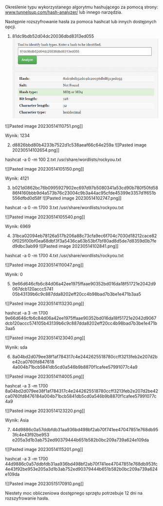 Określenie typu wykorzystanego algorytmu hashującego za pomocą strony:
www.tunnelsup.com/hash-analyzer/ lub innego narzędzia.

Następnie rozszyfrowanie hasła za pomoca hashcat lub innych dostępnych opcji.

1. 81dc9bdb52d04dc20036dbd8313ed055
![](20230514102617.png)

![[Pasted image 20230514110751.png]]

Wynik: 1234

2. d8826bbd80b4233b7522d1c538aeaf66c64e259a
![[Pasted image 20230514102654.png]]

hashcat -a 0 -m 100 2.txt /usr/share/wordlists/rockyou.txt

![[Pasted image 20230514105150.png]]

Wynik: 4121

3. b021d0862bc76b0995927902ec697d97b5080341a53cd90b780f50fd5886f4160bbb9d4a573b76c23004c9b3a44ac95cfde45399e3357d1f651b556dfbd0d58f
![[Pasted image 20230514102747.png]]

hashcat -a 0 -m 1700 3.txt /usr/share/wordlists/rockyou.txt

![[Pasted image 20230514105540.png]]

Wynik: 6969

4. 31bca02094eb78126a517b206a88c73cfa9ec6f704c7030d18212cace820f025f00bf0ea68dbf3f3a5436ca63b53bf7bf80ad8d5de7d8359d0b7fed9dbc3ab99
![[Pasted image 20230514102841.png]]

hashcat -a 0 -m 1700 4.txt /usr/share/wordlists/rockyou.txt 

![[Pasted image 20230514110047.png]]

Wynik: 0

5. 9e66d646cfb6c84d06a42ee1975ffaae90352bd016da18f51721e2042d9067dcb120accc5741
05b43139b6c9c887dda8202eff20cc4b98bad7b3be1e471b3aa5

![[Pasted image 20230514113230.png]]

hashcat -a 3 -m 1700 9e66d646cfb6c84d06a42ee1975ffaae90352bd016da18f51721e2042d9067dcb120accc574105b43139b6c9c887dda8202eff20cc4b98bad7b3be1e471b3aa5

![[Pasted image 20230514123040.png]]

Wynik: sda

6. 8a04bd2d079ee38f1af784317c4e2442625518780ccff3213feb2e207d2be42ca0760fd847618
4a004b71bcb5841db5cd0a546b9b8870f1cafee57991077c4a9

![[Pasted image 20230514114005.png]]

hashcat -a 3 -m 1700 8a04bd2d079ee38f1af784317c4e2442625518780ccff3213feb2e207d2be42ca0760fd8476184a004b71bcb5841db5cd0a546b9b8870f1cafee57991077c4a9

![[Pasted image 20230514123220.png]]

Wynik: Asia

7. 44d9886c0a57ddbfdb31aa936bd498bf2ab70f741ee47047851e768db953fc4e43f92be953
e205a3d1b3ab752ed90379444b651b582b0bc209a739a624e109da

![[Pasted image 20230514115201.png]]

hashcat -a 3 -m 1700 44d9886c0a57ddbfdb31aa936bd498bf2ab70f741ee47047851e768db953fc4e43f92be953e205a3d1b3ab752ed90379444b651b582b0bc209a739a624e109da

![[Pasted image 20230515170910.png]]

Niestety moc obliczeniowa dostępnego sprzętu potrzebuje 12 dni na rozszyfrowanie hasła. 